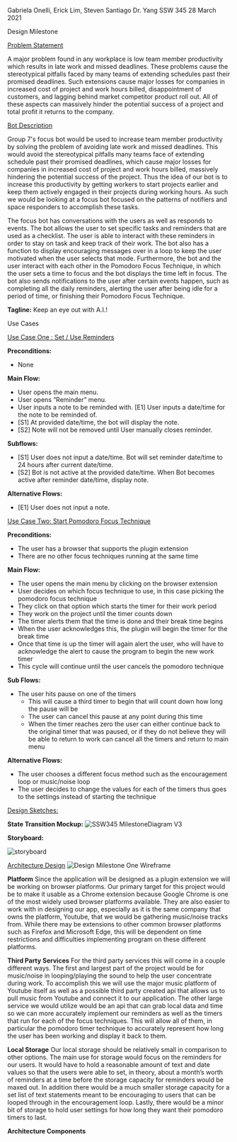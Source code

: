 Gabriela Onelli, Erick Lim, Steven Santiago 
Dr. Yang
SSW 345
28 March 2021

Design Milestone

<ins>Problem Statement</ins>

A major problem found in any workplace is low team member productivity which results in late work and missed deadlines. These problems cause the stereotypical pitfalls faced by many teams of extending schedules past their promised deadlines. Such extensions cause major losses for companies in increased cost of project and work hours billed, disappointment of customers, and lagging behind market competitor product roll out. All of these aspects can massively hinder the potential success of a project and total profit it returns to the company.

<ins>Bot Description</ins>

Group 7's focus bot would be used to increase team member productivity by solving the problem of avoiding late work and missed deadlines. This would avoid the stereotypical pitfalls many teams face of extending schedule past their promised deadlines, which cause major losses for companies in increased cost of project and work hours billed, massively hindering the potential success of the project. Thus the idea of our bot is to increase this productivity by getting workers to start projects earlier and keep them actively engaged in their projects during working hours. As such we would be looking at a focus bot focused on the patterns of notifiers and space responders to accomplish these tasks. 

The focus bot has conversations with the users as well as responds to events. The bot allows the user to set specific tasks and reminders that are used as a checklist. The user is able to interact with these reminders in order to stay on task and keep track of their work. The bot also has a function to display encouraging messages over in a loop to keep the user motivated when the user selects that mode. Furthermore, the bot and the user interact with each other in the Pomodoro Focus Technique, in which the user sets a time to focus and the bot displays the time left in focus. The bot also sends notifications to the user after certain events happen, such as completing all the daily reminders, alerting the user after being idle for a period of time, or finishing their Pomodoro Focus Technique.

**Tagline:** Keep an eye out with A.I.!

Use Cases

<ins>Use Case One : Set / Use Reminders</ins>

**Preconditions:**
* None

**Main Flow:**
* User opens the main menu. 
* User opens “Reminder” menu. 
* User inputs a note to be reminded with. [E1] User inputs a date/time for the note to be reminded of. 
* [S1] At provided date/time, the bot will display the note. 
* [S2] Note will not be removed until User manually closes reminder.

**Subflows:**
* [S1] User does not input a date/time. Bot will set reminder date/time to 24 hours after current date/time.
* [S2] Bot is not active at the provided date/time. When Bot becomes active after reminder date/time, display note.

**Alternative Flows:**
* [E1] User does not input a note. 

	
<ins>Use Case Two: Start Pomodoro Focus Technique</ins>

**Preconditions:**
* The user has a browser that supports the plugin extension
* There are no other focus techniques running at the same time

**Main Flow:**
* The user opens the main menu by clicking on the browser extension
* User decides on which focus technique to use, in this case picking the pomodoro focus technique
* They click on that option which starts the timer for their work period
* They work on the project until the timer counts down
* The timer alerts them that the time is done and their break time begins
* When the user acknowledges this, the plugin will begin the timer for the break time
* Once that time is up the timer will again alert the user, who will have to acknowledge the alert to cause the program to begin the new work timer
* This cycle will continue until the user cancels the pomodoro technique

**Sub Flows:**
* The user hits pause on one of the timers
	* This will cause a third timer to begin that will count down how long the pause will be
	* The user can cancel this pause at any point during this time
	* When the timer reaches zero the user can either continue back to the original timer that was paused, or if they do not believe they will be able to return to work can 	cancel all the timers and return to main menu

**Alternative Flows:**
* The user chooses a different focus method such as the encouragement loop or music/noise loop
* The user decides to change the values for each of the timers thus goes to the settings instead of starting the technique


<ins>Design Sketches:</ins>

**State Transition Mockup:**
![SSW345 MilestoneDiagram V3](https://user-images.githubusercontent.com/63609012/112729622-84c35600-8f03-11eb-8764-f862d0a6f98b.png)

**Storyboard:**

![storyboard](https://user-images.githubusercontent.com/62709228/112730022-83932880-8f05-11eb-8bda-3d307a34e3aa.PNG)


<ins>Architecture Design</ins>
![Design Milestone One Wireframe](https://user-images.githubusercontent.com/63609012/112729603-665d5a80-8f03-11eb-8ba7-7cf71f3fdebd.png)

**Platform**
Since the application will be designed as a plugin extension we will be working on browser platforms. Our primary target for this project would be to make it usable as a Chrome extension because Google Chrome is one of the most widely used browser platforms available. They are also easier to work with in designing our app, especially as it is the same company that owns the platform, Youtube, that we would be gathering music/noise tracks from. While there may be extensions to other common browser platforms such as Firefox and Microsoft Edge, this will be dependent on time restrictions and difficulties implementing program on these different platforms.

**Third Party Services**
For the third party services this will come in a couple different ways. The first and largest part of the project would be for music/noise in looping/playing the sound to help the user concentrate during work. To accomplish this we will use the major music platform of Youtube itself as well as a possible third party created api that allows us to pull music from Youtube and connect it to our application. The other large service we would utilize would be an api that can grab local data and time so we can more accurately implement our reminders as well as the timers that run for each of the focus techniques. This will allow all of them, in particular the pomodoro timer technique to accurately represent how long the user has been working and display it back to them.

**Local Storage**
Our local storage should be relatively small in comparison to other options. The main use for storage would focus on the reminders for our users. It would have to hold a reasonable amount of text and date values so that the users were able to set, in theory, about a month’s worth of reminders at a time before the storage capacity for reminders would be maxed out. In addition there would be a much smaller storage capacity for a set list of text statements meant to be encouraging to users that can be looped through in the encouragement loop. Lastly, there would be a minor bit of storage to hold user settings for how long they want their pomodoro timers to last.

**Architecture Components**
